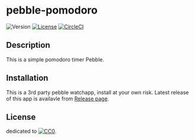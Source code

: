 # pebble-pomodoro

![Version](https://img.shields.io/github/tag/uchida/pebble-pomodoro.svg)
[![License](https://img.shields.io/github/license/uchida/pebble-pomodoro.svg)](https://tldrlegal.com/license/creative-commons-cc0-1.0-universal)
[![CircleCI](https://img.shields.io/circleci/project/uchida/pebble-pomodoro.svg)](https://circleci.com/gh/uchida/pebble-pomodoro)

## Description

This is a simple pomodoro timer Pebble.
      
## Installation

This is a 3rd party pebble watchapp, install at your own risk.
Latest release of this app is availavle from [Release page](https://github.com/uchida/pebble-pomodoro/releases).

## License

dedicated to [![CC0](http://i.creativecommons.org/p/zero/1.0/80x15.png "CC0")](https://creativecommons.org/publicdomain/zero/1.0/).

